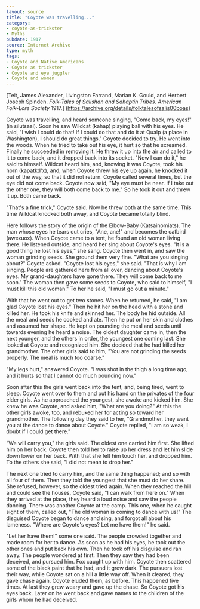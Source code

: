 ```yaml
---
layout: source
title: "Coyote was travelling..." 
category: 
- coyote-as-trickster
- Myths
pubdate: 1917
source: Internet Archive
type: myth
tags:
- Coyote and Native Americans
- Coyote as trickster
- Coyote and eye juggler
- Coyote and women 
---
```


[Teit, James Alexander, Livingston Farrand, Marian K. Gould, and Herbert Joseph Spinden. *Folk-Tales of Salishan and Sahaptin Tribes. American Folk-Lore Society* 1917.] (https://archive.org/details/folktalesofsalis00boas)

Coyote was travelling, and heard someone singing, "Come back, my eyes!" (in silutsaal). Soon he saw Wildcat (kahap) playing ball with his eyes. He said, "I wish I could do that! If I could do that and do it at Qualp (a place in Washington), I should do great things." Coyote decided to try. He went into the woods. When he tried to take out his eye, it hurt so that he screamed. Finally he succeeded in removing it. He threw it up into the air and called to it to come back, and it dropped back into its socket. "Now I can do it," he said to himself. Wildcat heard him, and, knowing it was Coyote, took his horn (kapatkd'x), and, when Coyote threw his eye up again, he knocked it out of the way, so that it did not return. Coyote called several times, but the eye did not come back. Coyote now said, "My eye must be near. If I take out the other one, they will both come back to me." So he took it out and threw it up. Both came back. 

"That's a fine trick," Coyote said. Now he threw both at the same time. This time Wildcat knocked both away, and Coyote became totally blind. 

Here follows the story of the origin of the Elbow-Baby (Katsainomiats). The man whose eyes he tears out cries, "Ane, ane!" and becomes the catbird (awexuox). When Coyote came to a tent, he found an old woman living there. He listened outside, and heard her sing about Coyote's eyes. "It is a good thing he lost his eyes," she sang. Coyote then went in, and saw the woman grinding seeds. She ground them very fine. "What are you singing about?" Coyote asked. "Coyote lost his eyes," she said. "That is why I am singing. People are gathered here from all over, dancing about Coyote's eyes. My grand-daughters have gone there. They will come back to me soon." The woman then gave some seeds to Coyote, who said to himself, "I must kill this old woman." To her he said, "I must go out a minute." 

With that he went out to get two stones. When he returned, he said, "I am glad Coyote lost his eyes." Then he hit her on the head with a stone and killed her. He took his knife and skinned her. The body he hid outside. All the meal and seeds he cooked and ate. Then he put on her skin and clothes and assumed her shape. He kept on pounding the meal and seeds until towards evening he heard a noise. The oldest daughter came in, then the next younger, and the others in order, the youngest one coming last. She looked at Coyote and recognized him. She decided that he had killed her grandmother. The other girls said to him, "You are not grinding the seeds properly. The meal is much too coarse."

"My legs hurt," answered Coyote. "I was shot in the thigh a long time ago, and it hurts so that I cannot do much pounding now." 

Soon after this the girls went back into the tent, and, being tired, went to sleep. Coyote went over to them and put his hand on the privates of the four elder girls. As he approached the youngest, she awoke and kicked him. She knew he was Coyote, and asked him, "What are you doing?" At this the other girls awoke, too, and rebuked her for acting so toward her grandmother. The following day they said to her, "Grandmother, they want you at the dance to dance about Coyote." Coyote replied, "I am so weak, I doubt if I could get there." 

“We will carry you," the girls said. The oldest one carried him first. She lifted him on her back. Coyote then told her to raise up her dress and let him slide down lower on her back. With that she felt him touch her, and dropped him. To the others she said, "I did not mean to drop her." 

The next one tried to carry him, and the same thing happened; and so with all four of them. Then they told the youngest that she must do her share. She refused, however, so the oldest tried again. When they reached the hill and could see the houses, Coyote said, "I can walk from here on." When they arrived at the place, they heard a loud noise and saw the people dancing. There was another Coyote at the camp. This one, when he caught sight of them, called out, "The old woman is coming to dance with us!" The disguised Coyote began to dance and sing, and forgot all about his lameness. "Where are Coyote's eyes? Let me have them!" he said. 

"Let her have them!" some one said. The people crowded together and made room for her to dance. As soon as he had his eyes, he took out the other ones and put back his own. Then he took off his disguise and ran away. The people wondered at first. Then they saw they had been deceived, and pursued him. Fox caught up with him. Coyote then scattered some of the black paint that he had, and it grew dark. The pursuers lost their way, while Coyote sat on a hill a little way off. When it cleared, they gave chase again. Coyote eluded them, as before. This happened five times. At last they grew weary and gave up the chase. So Coyote got his eyes back. Later on he went back and gave names to the children of the girls whom he had deceived.
